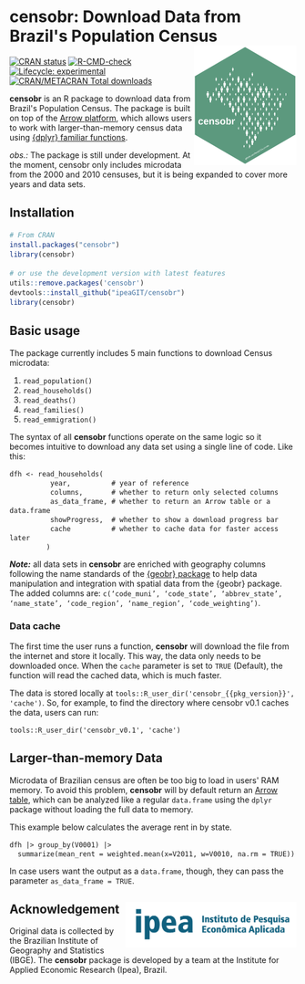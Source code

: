 # censobr: Download Data from Brazil's Population Census <img align="right" src="man/figures/logo.png?raw=true" alt="logo" width="180">

[![CRAN
   status](https://www.r-pkg.org/badges/version/censobr)](https://CRAN.R-project.org/package=censobr)
[![R-CMD-check](https://github.com/ipeaGIT/censobr/workflows/R-CMD-check/badge.svg)](https://github.com/ipeaGIT/censobr/actions)
[![Lifecycle:
     experimental](https://img.shields.io/badge/lifecycle-experimental-orange.svg)](https://lifecycle.r-lib.org/articles/stages.html)
[![CRAN/METACRAN Total
   downloads](http://cranlogs.r-pkg.org/badges/grand-total/censobr?color=yellow)](https://CRAN.R-project.org/package=censobr)

**censobr** is an R package to download data from Brazil's Population Census. The package is built on top of the [Arrow platform](https://arrow.apache.org/docs/r/), which allows users to work with larger-than-memory census data using [{dplyr} familiar functions](https://arrow.apache.org/docs/r/articles/arrow.html#analyzing-arrow-data-with-dplyr).

*obs.:* The package is still under development. At the moment, censobr only includes microdata from the 2000 and 2010 censuses, but it is being expanded to cover more years and data sets.

## Installation

```R
# From CRAN
install.packages("censobr")
library(censobr)

# or use the development version with latest features
utils::remove.packages('censobr')
devtools::install_github("ipeaGIT/censobr")
library(censobr)
```


## Basic usage

The package currently includes 5 main functions to download Census microdata:

1. `read_population()`
2. `read_households()`
3. `read_deaths()`
4. `read_families()`
5. `read_emmigration()`


The syntax of all **censobr** functions operate on the same logic so it becomes intuitive to download any data set using a single line of code. Like this:

```
dfh <- read_households(
          year,          # year of reference
          columns,       # whether to return only selected columns
          as_data_frame, # whether to return an Arrow table or a data.frame
          showProgress,  # whether to show a download progress bar
          cache          # whether to cache data for faster access later
         )

```

***Note:*** all data sets in **censobr** are enriched with geography columns following the name standards of the [{geobr} package](https://github.com/ipeaGIT/geobr/) to help data manipulation and integration with spatial data from the {geobr} package. The added columns are: `c(‘code_muni’, ‘code_state’, ‘abbrev_state’, ‘name_state’, ‘code_region’, ‘name_region’, ‘code_weighting’)`.

### Data cache

The first time the user runs a function, **censobr** will download the file from the internet and store it locally. This way, the data only needs to be downloaded once. When the `cache` parameter is set to `TRUE` (Default), the function will read the cached data, which is much faster. 

The data is stored locally at `tools::R_user_dir('censobr_{{pkg_version}}', 'cache')`. So, for example, to find the directory where censobr v0.1 caches the data, users can run:

```{r, eval=TRUE, warning=FALSE}
tools::R_user_dir('censobr_v0.1', 'cache')
```

## Larger-than-memory Data

Microdata of Brazilian census are often be too big to load in users' RAM memory. To avoid this problem, **censobr** will by default return an [Arrow table](https://arrow.apache.org/docs/r/articles/arrow.html#tabular-data-in-arrow), which can be analyzed like a regular `data.frame` using the `dplyr` package without loading the full data to memory.

This example below calculates the average rent in by state.

```
dfh |> group_by(V0001) |>
  summarize(mean_rent = weighted.mean(x=V2011, w=V0010, na.rm = TRUE))

```

In case users want the output as a `data.frame`, though, they can pass the parameter `as_data_frame = TRUE`.



## Acknowledgement <a href="https://www.ipea.gov.br"><img align="right" src="man/figures/ipea_logo.png" alt="IPEA" width="300" /></a>

Original data is collected by the Brazilian Institute of Geography and Statistics (IBGE). The **censobr** package is developed by a team at the Institute for Applied Economic Research (Ipea), Brazil. 
